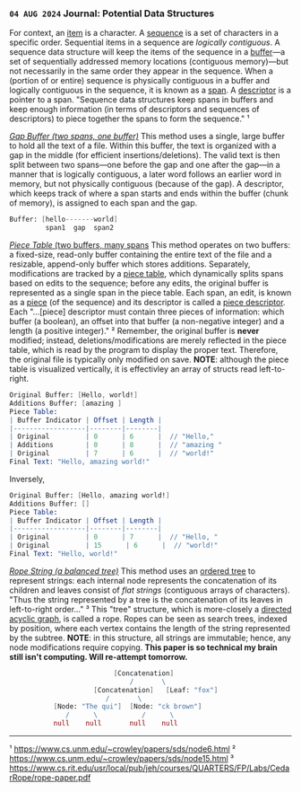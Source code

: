 ### `04 AUG 2024`  Journal: Potential Data Structures
For context, an [item](<http://t>) is a character. A [sequence](<http://t>) is a set of characters in a specific order. Sequential items in a sequence are *logically contiguous*. A sequence data structure will keep the items of the sequence in a [buffer](<http://t>)—a set of sequentially addressed memory locations (contiguous memory)—but not necessarily in the same order they appear in the sequence. When a (portion of or entire) sequence is physically contiguous in a buffer and logically contiguous in the sequence, it is known as a [span](<http://t>). A [descriptor](<http://t>) is a pointer to a span. "Sequence data structures keep spans in buffers and keep enough information (in terms of descriptors and sequences of descriptors) to piece together the spans to form the sequence." ¹

[_Gap Buffer (two spans, one buffer)_](<https://www.cs.unm.edu/~crowley/papers/sds/node9.html>)
This method uses a single, large buffer to hold all the text of a file. Within this buffer, the text is organized with a gap in the middle (for efficient insertions/deletions). The valid text is then split between two spans—one before the gap and one after the gap—in a manner that is logically contiguous, a later word follows an earlier word in memory, but not physically contiguous (because of the gap). A descriptor, which keeps track of where a span starts and ends within the buffer (chunk of memory), is assigned to each span and the gap.
```mathematica
Buffer: [hello-------world]
         span1  gap  span2
```
[_Piece Table_ (two buffers, many spans](<https://www.cs.unm.edu/~crowley/papers/sds/node15.html>)
This method operates on two buffers: a fixed-size, read-only buffer containing the entire text of the file and a resizable, append-only buffer which stores additions. Separately, modifications are tracked by a [piece table](<http://t>), which dynamically splits spans based on edits to the sequence; before any edits, the original buffer is represented as a single span in the piece table. Each span, an edit, is known as a [piece](<http://t>) (of the sequence) and its descriptor is called a [piece descriptor](<http://t>). Each "...[piece] descriptor must contain three pieces of information: which buffer (a boolean), an offset into that buffer (a non-negative integer) and a length (a positive integer)." ² Remember, the original buffer is __never__ modified; instead, deletions/modifications are merely reflected in the piece table, which is read by the program to display the proper text. Therefore, the original file is typically only modified on save. __NOTE__: although the piece table is visualized vertically, it is effectivley an array of structs read left-to-right.
```mathematica
Original Buffer: [Hello, world!]
Additions Buffer: [amazing ]
Piece Table:
| Buffer Indicator | Offset | Length |
|------------------|--------|--------|
| Original         | 0      | 6      |  // "Hello,"
| Additions        | 0      | 8      |  // "amazing "
| Original         | 7      | 6      |  // "world!"
Final Text: "Hello, amazing world!"
```
Inversely,
```mathematica
Original Buffer: [Hello, amazing world!]
Additions Buffer: []
Piece Table:
| Buffer Indicator | Offset | Length |
|------------------|--------|--------|
| Original         | 0      | 7      |  // "Hello, "
| Original         | 15      | 6      |  // "world!"
Final Text: "Hello, world!"
```
[_Rope String (a balanced tree)_](<http://t>)
This method uses an [ordered tree](http://t>) to represent strings: each internal node represents the concatenation of its children and leaves consist of *flat strings* (contiguous arrays of characters). "Thus the string represented by a tree is the concatenation of its leaves in left-to-right order..." ³ This "tree" structure, which is more-closely a [directed acyclic graph](<http://t>), is called a rope. Ropes can be seen as search trees, indexed by position, where each vertex contains the length of the string represented by the subtree. __NOTE__: in this structure, all strings are immutable; hence, any node modifications require copying. **This paper is so technical my brain still isn't computing. Will re-attempt tomorrow.**
```mathematica
                          [Concatenation]
                              /       \
                     [Concatenation]   [Leaf: "fox"]
                        /       \
           [Node: "The qui"]  [Node: "ck brown"]
              /      \           /      \
           null    null       null    null
```
** **
¹ <https://www.cs.unm.edu/~crowley/papers/sds/node6.html>
² <https://www.cs.unm.edu/~crowley/papers/sds/node15.html>
³ <https://www.cs.rit.edu/usr/local/pub/jeh/courses/QUARTERS/FP/Labs/CedarRope/rope-paper.pdf>
